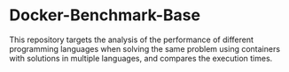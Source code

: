 # Docker-Benchmark-Base
This repository targets the analysis of the performance of different programming languages ​​when solving the same problem using containers with solutions in multiple languages,  and compares the execution times.

